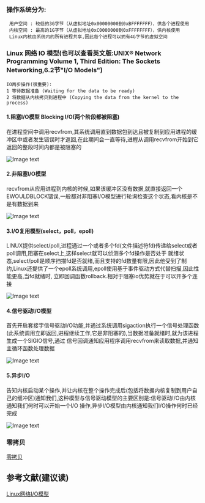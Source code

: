 ### 操作系统分为:   
     用户空间 : 较低的3G字节（从虚拟地址0x00000000到0xBFFFFFFF），供各个进程使用
     内核空间 : 最高的1G字节（从虚拟地址0xC0000000到0xFFFFFFFF），供内核使用
     Linux内核由系统内的所有进程共享,因此每个进程可以拥有4G字节的虚拟空间

### Linux 网络 IO 模型(也可以查看英文版:UNIX® Network Programming Volume 1, Third Edition: The Sockets Networking,6.2节"I/O Models")
    
    IO两步操作(很重要):
    1 等待数据准备 (Waiting for the data to be ready) 
    2 将数据从内核拷贝到进程中 (Copying the data from the kernel to the process)

#### 1.阻塞I/O模型 Blocking I/O(两个阶段都被阻塞)
在进程空间中调用recvfrom,其系统调用直到数据包到达且被复制到应用进程的缓冲区中或者发生错误时才返回,在此期间会一直等待,进程从调用recvfrom开始到它返回的整段时间内都是被阻塞的

![Image text](https://github.com/Jezzlouis/jezz-middle/blob/master/jezz-images/images/netty/linux_io_1.png)

#### 2.非阻塞I/O模型 
recvfrom从应用进程到内核的时候,如果该缓冲区没有数据,就直接返回一个EWOULDBLOCK错误,一般都对非阻塞I/O模型进行轮询检查这个状态,看内核是不是有数据到来

![Image text](https://github.com/Jezzlouis/jezz-middle/blob/master/jezz-images/images/netty/linux_io_2.png)

#### 3.I/O复用模型(select，poll，epoll)
LINUX提供select/poll,进程通过一个或者多个fd(文件描述符fd)传递给select或者poll调用,阻塞在select上,这样select就可以侦测多个fd操作是否处于
就绪状态,select/poll是顺序扫描fd是否就绪,而且支持的fd数量有限,因此他受到了制约,Linux还提供了一个epoll系统调用,epoll使用基于事件驱动方式代替扫描,因此性能更高,当fd就绪时,
立即回调函数rollback.相对于阻塞io优势就在于可以开多个连接

![Image text](https://github.com/Jezzlouis/jezz-middle/blob/master/jezz-images/images/netty/linux_io_3.png)

#### 4.信号驱动I/O模型
首先开启套接字信号驱动I/O功能,并通过系统调用sigaction执行一个信号处理函数(此系统调用立即返回,进程继续工作,它是非阻塞的),当数据准备就绪时,就为该进程生成一个SIGIO信号,通过
信号回调通知应用程序调用recvfrom来读取数据,并通知主循环函数处理数据

![Image text](https://github.com/Jezzlouis/jezz-middle/blob/master/jezz-images/images/netty/linux_io_4.png)

#### 5.异步I/O
告知内核启动某个操作,并让内核在整个操作完成后(包括将数据内核复制到用户自己的缓冲区)通知我们,这种模型与信号驱动模型的主要区别是:信号驱动I/O由内核通知我们何时可以开始一个I/O
操作,异步I/O模型由内核通知我们I/O操作何时已经完成

![Image text](https://github.com/Jezzlouis/jezz-middle/blob/master/jezz-images/images/netty/linux_io_5.png)
    
### 零拷贝
[零拷贝](https://mp.weixin.qq.com/s/JahuwQnDJwinV3LGCIT6pw)

## 参考文献(建议读)
[Linux网络I/O模型](https://mp.weixin.qq.com/s/ln5YR__A0RPpvqTVbj3o-g)
